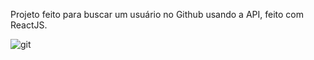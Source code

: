 Projeto feito para buscar um usuário no Github usando a API, feito com ReactJS.

![git](https://user-images.githubusercontent.com/57547112/88873850-07203c80-d1f4-11ea-8c8f-618dc2a4c574.png)
